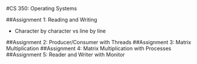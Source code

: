 #CS 350: Operating Systems

##Assignment 1: Reading and Writing

* Character by character vs line by line

##Assignment 2: Producer/Consumer with Threads
##Assignment 3: Matrix Multiplication
##Assignment 4: Matrix Multiplication with Processes
##Assignment 5: Reader and Writer with Monitor
